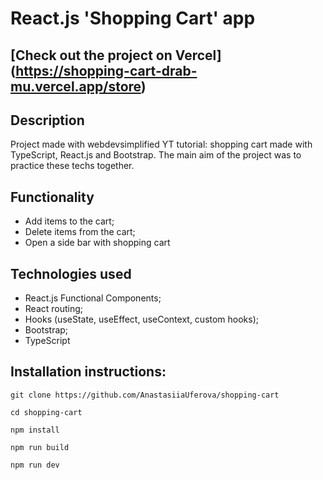 # React.js 'Shopping Cart' app

## [Check out the project on Vercel] (https://shopping-cart-drab-mu.vercel.app/store)

## Description

Project made with webdevsimplified YT tutorial: shopping cart made with TypeScript, React.js and Bootstrap. The main aim of the project was to practice these techs together.

## Functionality

- Add items to the cart;
- Delete items from the cart;
- Open a side bar with shopping cart

## Technologies used

- React.js Functional Components;
- React routing;
- Hooks (useState, useEffect, useContext, custom hooks);
- Bootstrap;
- TypeScript

## Installation instructions:

```
git clone https://github.com/AnastasiiaUferova/shopping-cart

cd shopping-cart

npm install

npm run build

npm run dev
```
